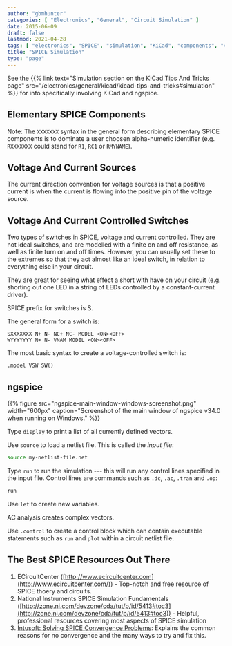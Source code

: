 ```yaml
---
author: "gbmhunter"
categories: [ "Electronics", "General", "Circuit Simulation" ]
date: 2015-06-09
draft: false
lastmod: 2021-04-28
tags: [ "electronics", "SPICE", "simulation", "KiCad", "components", "voltage sources", "current sources", "ECircuitCenter" ]
title: "SPICE Simulation"
type: "page"
---
```


See the {{% link text="Simulation section on the KiCad Tips And Tricks page" src="/electronics/general/kicad/kicad-tips-and-tricks#simulation" %}} for info specifically involving KiCad and ngspice.

## Elementary SPICE Components

Note: The `XXXXXXX` syntax in the general form describing elementary SPICE components is to dominate a user choosen alpha-numeric identifier (e.g. `RXXXXXXX` could stand for `R1`, `RC1` or `RMYNAME`).

## Voltage And Current Sources

The current direction convention for voltage sources is that a positive current is when the current is flowing into the positive pin of the voltage source.

## Voltage And Current Controlled Switches

Two types of switches in SPICE, voltage and current controlled. They are not ideal switches, and are modelled with a finite on and off resistance, as well as finite turn on and off times. However, you can usually set these to the extremes so that they act almost like an ideal switch, in relation to everything else in your circuit.

They are great for seeing what effect a short with have on your circuit (e.g. shorting out one LED in a string of LEDs controlled by a constant-current driver).

SPICE prefix for switches is S.

The general form for a switch is:

```text
SXXXXXXX N+ N- NC+ NC- MODEL <ON><OFF>
WYYYYYYY N+ N- VNAM MODEL <ON><OFF>
```

The most basic syntax to create a voltage-controlled switch is:

```text
.model VSW SW()
```

## ngspice

{{% figure src="ngspice-main-window-windows-screenshot.png" width="600px" caption="Screenshot of the main window of ngspice v34.0 when running on Windows." %}}

Type `display` to print a list of all currently defined vectors.

Use `source` to load a netlist file. This is called the _input file_:

```bash
source my-netlist-file.net
```

Type `run` to run the simulation --- this will run any control lines specified in the input file. Control lines are commands such as `.dc`, `.ac`, `.tran` and `.op`:

```bash
run
```

Use `let` to create new variables.

AC analysis creates complex vectors.

Use `.control` to create a control block which can contain executable statements such as `run` and `plot` within a circuit netlist file.

## The Best SPICE Resources Out There

1. ECircuitCenter ([http://www.ecircuitcenter.com](http://www.ecircuitcenter.com/)) - Top-notch and free resource of SPICE thoery and circuits.
1. National Instruments SPICE Simulation Fundamentals ([http://zone.ni.com/devzone/cda/tut/p/id/5413#toc3](http://zone.ni.com/devzone/cda/tut/p/id/5413#toc3)) - Helpful, professional resources covering most aspects of SPICE simulation
1. [Intusoft: Solving SPICE Convergence Problems](http://www.intusoft.com/articles/converg.pdf): Explains the common reasons for no convergence and the many ways to try and fix this.
